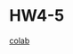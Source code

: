 # HW4-5
[colab](https://colab.research.google.com/drive/10fWRQj_Gh1meuX7SC_wkTHlTCBB9lpXb?authuser=2#scrollTo=pzHze1v_28o8)


